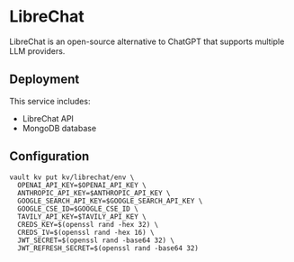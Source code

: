 # LibreChat

LibreChat is an open-source alternative to ChatGPT that supports multiple LLM providers.

## Deployment

This service includes:
- LibreChat API
- MongoDB database

## Configuration

```
vault kv put kv/librechat/env \
  OPENAI_API_KEY=$OPENAI_API_KEY \
  ANTHROPIC_API_KEY=$ANTHROPIC_API_KEY \
  GOOGLE_SEARCH_API_KEY=$GOOGLE_SEARCH_API_KEY \
  GOOGLE_CSE_ID=$GOOGLE_CSE_ID \
  TAVILY_API_KEY=$TAVILY_API_KEY \
  CREDS_KEY=$(openssl rand -hex 32) \
  CREDS_IV=$(openssl rand -hex 16) \
  JWT_SECRET=$(openssl rand -base64 32) \
  JWT_REFRESH_SECRET=$(openssl rand -base64 32)
```
